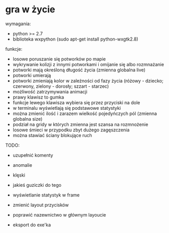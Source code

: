 gra w życie
===========

wymagania:

* python >= 2.7
* biblioteka wxpython (sudo apt-get install python-wxgtk2.8)

funkcje:

* losowe poruszanie się potworków po mapie
* wykrywanie kolizji z innymi potworkami i omijanie się albo rozmnażanie
* potworki mają określoną długość życia (zmienna globalna live)
* potworki umierają
* potworki zmieniają kolor w zależności od fazy życia (różowy - dziecko; czerwony, zielony - dorosły; szzart - starzec)
* możliwość zatrzymywania animacji
* prawy klawisz to gumka 
* funkcje lewego klawisza wybiera się przez przyciski na dole
* w terminalu wyświetlają się podstawowe statystyki 
* można zmienić ilość i zarazem wielkość pojedyńczych pól (zmienna globalna size)
* podział na gridy w których zmienna jest szansa na rozmnożenie
* losowe śmieci w przypodku zbyt dużego zagęszczenia
* można stawiać ściany blokujące ruch

TODO:

* uzupełnić komenty


* anomalie
* klęski
* jakieś guziczki do tego
 
* wyświetlanie statystyk w frame
* zmienić layout przycisków
* poprawić nazewnictwo w głównym layoucie


* eksport do exe'ka
